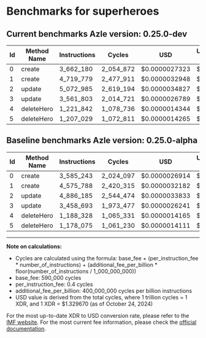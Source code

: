 # Benchmarks for superheroes

## Current benchmarks Azle version: 0.25.0-dev

| Id  | Method Name | Instructions | Cycles    | USD           | USD/Million Calls | Change                            |
| --- | ----------- | ------------ | --------- | ------------- | ----------------- | --------------------------------- |
| 0   | create      | 3_662_180    | 2_054_872 | $0.0000027323 | $2.73             | <font color="red">+76_937</font>  |
| 1   | create      | 4_719_779    | 2_477_911 | $0.0000032948 | $3.29             | <font color="red">+143_991</font> |
| 2   | update      | 5_072_985    | 2_619_194 | $0.0000034827 | $3.48             | <font color="red">+186_800</font> |
| 3   | update      | 3_561_803    | 2_014_721 | $0.0000026789 | $2.67             | <font color="red">+103_110</font> |
| 4   | deleteHero  | 1_221_842    | 1_078_736 | $0.0000014344 | $1.43             | <font color="red">+33_514</font>  |
| 5   | deleteHero  | 1_207_029    | 1_072_811 | $0.0000014265 | $1.42             | <font color="red">+28_954</font>  |

## Baseline benchmarks Azle version: 0.25.0-alpha

| Id  | Method Name | Instructions | Cycles    | USD           | USD/Million Calls |
| --- | ----------- | ------------ | --------- | ------------- | ----------------- |
| 0   | create      | 3_585_243    | 2_024_097 | $0.0000026914 | $2.69             |
| 1   | create      | 4_575_788    | 2_420_315 | $0.0000032182 | $3.21             |
| 2   | update      | 4_886_185    | 2_544_474 | $0.0000033833 | $3.38             |
| 3   | update      | 3_458_693    | 1_973_477 | $0.0000026241 | $2.62             |
| 4   | deleteHero  | 1_188_328    | 1_065_331 | $0.0000014165 | $1.41             |
| 5   | deleteHero  | 1_178_075    | 1_061_230 | $0.0000014111 | $1.41             |

---

**Note on calculations:**

- Cycles are calculated using the formula: base_fee + (per_instruction_fee \* number_of_instructions) + (additional_fee_per_billion \* floor(number_of_instructions / 1_000_000_000))
- base_fee: 590_000 cycles
- per_instruction_fee: 0.4 cycles
- additional_fee_per_billion: 400_000_000 cycles per billion instructions
- USD value is derived from the total cycles, where 1 trillion cycles = 1 XDR, and 1 XDR = $1.329670 (as of October 24, 2024)

For the most up-to-date XDR to USD conversion rate, please refer to the [IMF website](https://www.imf.org/external/np/fin/data/rms_sdrv.aspx).
For the most current fee information, please check the [official documentation](https://internetcomputer.org/docs/current/developer-docs/gas-cost#execution).
